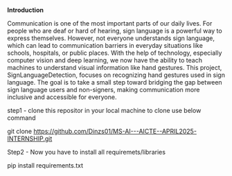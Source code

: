 **Introduction**

Communication is one of the most important parts of our daily lives. 
For people who are deaf or hard of hearing, sign language is a powerful way to express themselves. 
However, not everyone understands sign language, which can lead to communication barriers in everyday 
situations like schools, hospitals, or public places.
With the help of technology, especially computer vision and deep learning, we now have the ability 
to teach machines to understand visual information like hand gestures. This project, 
SignLanguageDetection, focuses on recognizing hand gestures used in sign language. 
The goal is to take a small step toward bridging the gap between sign language users and non-signers, 
making communication more inclusive and accessible for everyone.

step1 - clone this repositor in your local machine to clone use below command

   git clone https://github.com/Dinzs01/MS-AI---AICTE--APRIL2025-INTERNSHIP.git

Step2 - Now you have to install all requiremets/libraries

   pip install requirements.txt
   
  
